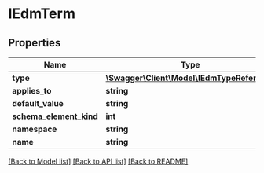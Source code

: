 # IEdmTerm

## Properties
Name | Type | Description | Notes
------------ | ------------- | ------------- | -------------
**type** | [**\Swagger\Client\Model\IEdmTypeReference**](IEdmTypeReference.md) |  | [optional] 
**applies_to** | **string** |  | [optional] 
**default_value** | **string** |  | [optional] 
**schema_element_kind** | **int** |  | [optional] 
**namespace** | **string** |  | [optional] 
**name** | **string** |  | [optional] 

[[Back to Model list]](../../README.md#documentation-for-models) [[Back to API list]](../../README.md#documentation-for-api-endpoints) [[Back to README]](../../README.md)

